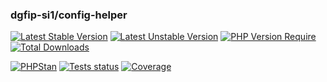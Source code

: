 ### dgfip-si1/config-helper

[![Latest Stable Version](http://poser.pugx.org/dgfip-si1/config-helper/v)](https://packagist.org/packages/dgfip-si1/config-helper)
[![Latest Unstable Version](http://poser.pugx.org/dgfip-si1/config-helper/v/unstable)](https://packagist.org/packages/dgfip-si1/config-helper)
[![PHP Version Require](http://poser.pugx.org/dgfip-si1/config-helper/require/php)](https://packagist.org/packages/dgfip-si1/config-helper)
[![Total Downloads](http://poser.pugx.org/dgfip-si1/config-helper/downloads)](https://packagist.org/packages/dgfip-si1/config-helper)

[![PHPStan](https://img.shields.io/badge/PHPStan-max-brightgreen.svg?style=flat)](https://github.com/phpstan/phpstan)
[![Tests status](https://github.com/si1-sdp/config-helper/actions/workflows/ci.yaml/badge.svg)](https://github.com/si1-sdp/config-helper/actions/workflows/ci.yaml)
[![Coverage](https://github.com/si1-sdp/config-helper/tests/coverage.svg)](https://github.com/si1-sdp/config-helper/actions/workflows/ci.yaml)